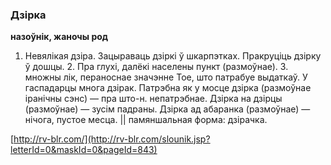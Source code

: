 ### Дзірка
**назоўнік, жаночы род**

1. Невялікая дзіра. Зацыраваць дзіркі ў шкарпэтках. Пракруціць дзірку ў дошцы. 2. Пра глухі, далёкі населены пункт (размоўнае). З. множны лік, пераноснае значэнне Тое, што патрабуе выдаткаў. У гаспадарцы многа дзірак. Патрэбна як у мосце дзірка (размоўнае іранічны сэнс) — пра што-н. непатрэбнае. Дзірка на дзірцы (размоўнае) — зусім падраны. Дзірка ад абаранка (размоўнае) — нічога, пустое месца. || памяншальная форма: дзірачка.

<a rel="author">[http://rv-blr.com/](http://rv-blr.com/slounik.jsp?letterId=0&maskId=0&pageId=843)</a>
